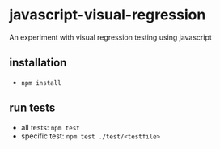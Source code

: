 # javascript-visual-regression
An experiment with visual regression testing using javascript

## installation
* `npm install`

## run tests

* all tests: `npm test`
* specific test: `npm test ./test/<testfile>`
